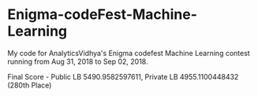 # Enigma-codeFest-Machine-Learning

My code for AnalyticsVidhya's Enigma codefest Machine Learning contest running from Aug 31, 2018 to Sep 02, 2018.

Final Score - Public LB 5490.9582597611, Private LB 4955.1100448432 (280th Place)
